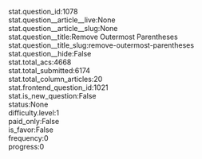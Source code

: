stat.question_id:1078  
stat.question__article__live:None  
stat.question__article__slug:None  
stat.question__title:Remove Outermost Parentheses  
stat.question__title_slug:remove-outermost-parentheses  
stat.question__hide:False  
stat.total_acs:4668  
stat.total_submitted:6174  
stat.total_column_articles:20  
stat.frontend_question_id:1021  
stat.is_new_question:False  
status:None  
difficulty.level:1  
paid_only:False  
is_favor:False  
frequency:0  
progress:0  
